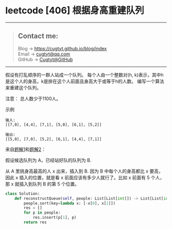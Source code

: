 # leetcode [406] 根据身高重建队列

---
> ## Contact me:
> Blog -> <https://cugtyt.github.io/blog/index>  
> Email -> <cugtyt@qq.com>  
> GitHub -> [Cugtyt@GitHub](https://github.com/Cugtyt)

---

假设有打乱顺序的一群人站成一个队列。 每个人由一个整数对(h, k)表示，其中h是这个人的身高，k是排在这个人前面且身高大于或等于h的人数。 编写一个算法来重建这个队列。

注意：
总人数少于1100人。

示例
```
输入:
[[7,0], [4,4], [7,1], [5,0], [6,1], [5,2]]

输出:
[[5,0], [7,0], [5,2], [6,1], [4,4], [7,1]]
```

来自[题解1](https://leetcode-cn.com/problems/queue-reconstruction-by-height/solution/python-5-xing-ti-jie-by-hellozhaozheng/)和[题解2](https://leetcode-cn.com/problems/queue-reconstruction-by-height/solution/406-gen-ju-shen-gao-zhong-jian-dui-lie-pai-xu-hou-/)：

假设候选队列为 A，已经站好队的队列为 B.

从 A 里挑身高最高的人 x 出来，插入到 B. 因为 B 中每个人的身高都比 x 要高，因此 x 插入的位置，就是看 x 前面应该有多少人就行了。比如 x 前面有 5 个人，那 x 就插入到队列 B 的第 5 个位置。

``` python
class Solution:
    def reconstructQueue(self, people: List[List[int]]) -> List[List[int]]:
        people.sort(key=lambda x: [-x[0], x[1]])
        res = []
        for p in people:
            res.insert(p[1], p)
        return res
```
